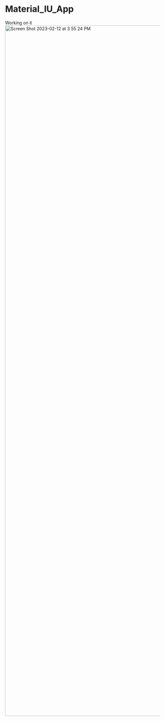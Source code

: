 # Material_IU_App
Working on it 
<img width="2241" alt="Screen Shot 2023-02-12 at 3 55 24 PM" src="https://user-images.githubusercontent.com/63207127/218318498-9c7bbb17-99b0-4d1e-b808-8c8f0347e9e1.png">
